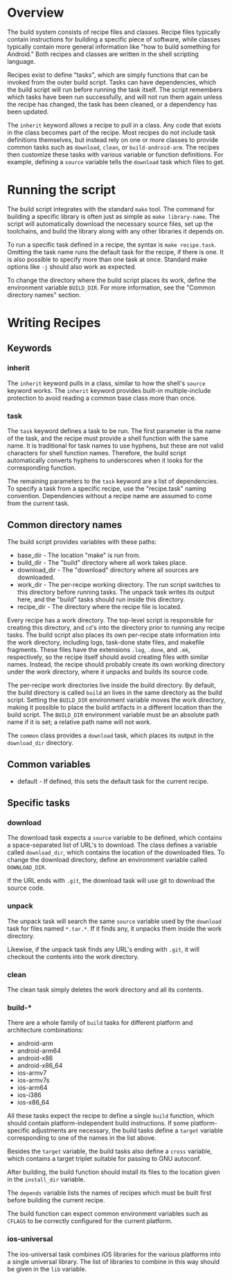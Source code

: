 # Overview

The build system consists of recipe files and classes. Recipe files typically contain instructions for building a specific piece of software, while classes typically contain more general information like "how to build something for Android." Both recipes and classes are written in the shell scripting language.

Recipes exist to define "tasks", which are simply functions that can be invoked from the outer build script. Tasks can have dependencies, which the build script will run before running the task itself. The script remembers which tasks have been run successfully, and will not run them again unless the recipe has changed, the task has been cleaned, or a dependency has been updated.

The `inherit` keyword allows a recipe to pull in a class. Any code that exists in the class becomes part of the recipe. Most recipes do not include task definitions themselves, but instead rely on one or more classes to provide common tasks such as `download`, `clean`, or `build-android-arm`. The recipes then customize these tasks with various variable or function definitions. For example, defining a `source` variable tells the `download` task which files to get.

# Running the script

The build script integrates with the standard `make` tool. The command for building a specific library is often just as simple as `make library-name`. The script will automatically download the necessary source files, set up the toolchains, and build the library along with any other libraries it depends on.

To run a specific task defined in a recipe, the syntax is `make recipe.task`. Omitting the task name runs the default task for the recipe, if there is one. It is also possible to specify more than one task at once. Standard make options like `-j` should also work as expected.

To change the directory where the build script places its work, define the environment variable `BUILD_DIR`. For more information, see the "Common directory names" section.

# Writing Recipes

## Keywords

### inherit

The `inherit` keyword pulls in a class, similar to how the shell's  `source` keyword works. The `inherit` keyword provides built-in multiple-include protection to avoid reading a common base class more than once.

### task

The `task` keyword defines a task to be run. The first parameter is the name of the task, and the recipe must provide a shell function with the same name. It is traditional for task names to use hyphens, but these are not valid characters for shell function names. Therefore, the build script automatically converts hyphens to underscores when it looks for the corresponding function.

The remaining parameters to the `task` keyword are a list of dependencies. To specify a task from a specific recipe, use the "recipe.task" naming convention. Dependencies without a recipe name are assumed to come from the current task.

## Common directory names

The build script provides variables with these paths:

* base_dir - The location "make" is run from.
* build_dir - The "build" directory where all work takes place.
* download_dir - The "download" directory where all sources are downloaded.
* work_dir - The per-recipe working directory. The run script switches to this directory before running tasks. The unpack task writes its output here, and the "build" tasks should run inside this directory.
* recipe_dir - The directory where the recipe file is located.

Every recipe has a work directory. The top-level script is responsible for creating this directory, and `cd`'s into the directory prior to running any recipe tasks. The build script also places its own per-recipe state information into the work directory, including logs, task-done state files, and makefile fragments. These files have the extensions `.log`, `.done`, and `.mk`, respectively, so the recipe itself should avoid creating files with similar names. Instead, the recipe should probably create its own working directory under the work directory, where it unpacks and builds its source code.

The per-recipe work directories live inside the build directory. By default, the build directory is called `build` an lives in the same directory as the build script. Setting the `BUILD_DIR` environment variable moves the work directory, making it possible to place the build artifacts in a different location than the build script. The `BUILD_DIR` environment variable must be an absolute path name if it is set; a relative path name will not work.

The `common` class provides a `download` task, which places its output in the `download_dir` directory.

## Common variables

* default - If defined, this sets the default task for the current recipe.

## Specific tasks

### download

The download task expects a `source` variable to be defined, which contains a space-separated list of URL's to download. The class defines a variable called `download_dir`, which contains the location of the downloaded files. To change the download directory, define an environment variable called `DOWNLOAD_DIR`.

If the URL ends with `.git`, the download task will use git to download the source code.

### unpack

The unpack task will search the same `source` variable used by the `download` task for files named `*.tar.*`. If it finds any, it unpacks them inside the work directory.

Likewise, if the unpack task finds any URL's ending with `.git`, it will checkout the contents into the work directory.

### clean

The clean task simply deletes the work directory and all its contents.

### build-*

There are a whole family of `build` tasks for different platform and architecture combinations:

* android-arm
* android-arm64
* android-x86
* android-x86_64
* ios-armv7
* ios-armv7s
* ios-arm64
* ios-i386
* ios-x86_64

All these tasks expect the recipe to define a single `build` function, which should contain platform-independent build instructions. If some platform-specific adjustments are necessary, the build tasks define a `target` variable corresponding to one of the names in the list above.

Besides the `target` variable, the build tasks also define a `cross` variable, which contains a target triplet suitable for passing to GNU autoconf.

After building, the build function should install its files to the location given in the `install_dir` variable.

The `depends` variable lists the names of recipes which must be built first before building the current recipe.

The build function can expect common environment variables such as `CFLAGS` to be correctly configured for the current platform.

### ios-universal

The ios-universal task combines iOS libraries for the various platforms into a single universal library. The list of libraries to combine in this way should be given in the `lib` variable.
